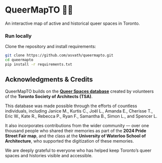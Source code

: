 # QueerMapTO 🏳️‍🌈
An interactive map of active and historical queer spaces in Toronto.

### Run locally
Clone the repository and install requirements:
```bash
git clone https://github.com/asvath/queermapto.git
cd queermapto
pip install -r requirements.txt
```

## Acknowledgments & Credits

QueerMapTO builds on the [**Queer Spaces database**](https://torontosocietyofarchitects.ca/toronto-queer-spaces/) created by volunteers of the **Toronto Society of Architects (TSA)**.  

This database was made possible through the efforts of countless individuals, including Janice M., Kurtis C., Joël L., Amanda E., Cherisse T., Eric W., Kate R., Rebecca P., Ryan F., Samantha B., Simon L., and Spencer L.  

It also incorporates contributions from the wider community — over one thousand people who shared their memories as part of the **2024 Pride Street Fair map**,  and the class at the **University of Waterloo School of Architecture**, who supported the digitization of these memories.  

We are deeply grateful to everyone who has helped keep Toronto’s queer spaces and histories visible and accessible.